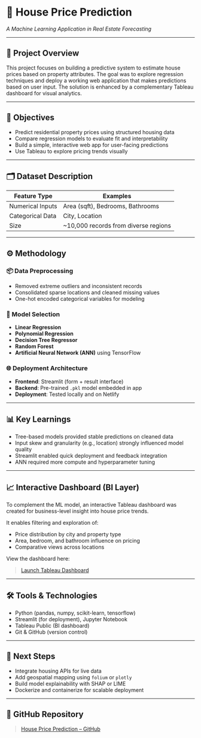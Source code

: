 # 🏡 House Price Prediction  
*A Machine Learning Application in Real Estate Forecasting*

---

## 🧭 Project Overview

This project focuses on building a predictive system to estimate house prices based on property attributes. The goal was to explore regression techniques and deploy a working web application that makes predictions based on user input. The solution is enhanced by a complementary Tableau dashboard for visual analytics.

---

## 🎯 Objectives

- Predict residential property prices using structured housing data  
- Compare regression models to evaluate fit and interpretability  
- Build a simple, interactive web app for user-facing predictions  
- Use Tableau to explore pricing trends visually

---

## 🗂️ Dataset Description

| Feature Type     | Examples                                  |
|------------------|-------------------------------------------|
| Numerical Inputs | Area (sqft), Bedrooms, Bathrooms          |
| Categorical Data | City, Location                            |
| Size             | ~10,000 records from diverse regions      |

---

## ⚙️ Methodology

### 📦 Data Preprocessing
- Removed extreme outliers and inconsistent records  
- Consolidated sparse locations and cleaned missing values  
- One-hot encoded categorical variables for modeling

### 🤖 Model Selection
- **Linear Regression**
- **Polynomial Regression**
- **Decision Tree Regressor**
- **Random Forest**
- **Artificial Neural Network (ANN)** using TensorFlow

### 🌐 Deployment Architecture
- **Frontend**: Streamlit (form + result interface)  
- **Backend**: Pre-trained `.pkl` model embedded in app  
- **Deployment**: Tested locally and on Netlify

---

## 📊 Key Learnings

- Tree-based models provided stable predictions on cleaned data  
- Input skew and granularity (e.g., location) strongly influenced model quality  
- Streamlit enabled quick deployment and feedback integration  
- ANN required more compute and hyperparameter tuning

---

## 📈 Interactive Dashboard (BI Layer)

To complement the ML model, an interactive Tableau dashboard was created for business-level insight into house price trends.

It enables filtering and exploration of:

- Price distribution by city and property type  
- Area, bedroom, and bathroom influence on pricing  
- Comparative views across locations

View the dashboard here:  
> [Launch Tableau Dashboard](https://public.tableau.com/app/profile/fenil5823/viz/House_Industry/Dashboard2)

---

## 🛠️ Tools & Technologies

- Python (pandas, numpy, scikit-learn, tensorflow)  
- Streamlit (for deployment), Jupyter Notebook  
- Tableau Public (BI dashboard)  
- Git & GitHub (version control)

---

## 📌 Next Steps

- Integrate housing APIs for live data  
- Add geospatial mapping using `folium` or `plotly`  
- Build model explainability with SHAP or LIME  
- Dockerize and containerize for scalable deployment

---

## 📂 GitHub Repository

> [House Price Prediction – GitHub](https://github.com/fenil264/House_Price_Prediction)
